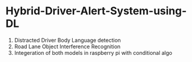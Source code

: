 # Hybrid-Driver-Alert-System-using-DL

1. Distracted Driver Body Language detection
2. Road Lane Object Interference Recognition
3. Integeration of both models in raspberry pi with conditional algo
